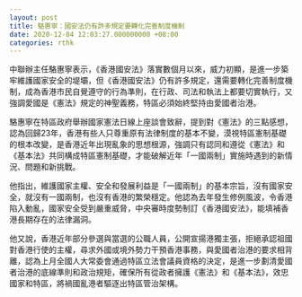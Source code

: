 ```yaml
---
layout: post
title: 駱惠寧：國安法仍有許多規定要轉化完善制度機制
date: 2020-12-04 12:03:27.000000000 +08:00
categories: rthk
---
```


中聯辦主任駱惠寧表示，《香港國安法》落實數個月以來，威力初顯，是進一步築牢維護國家安全的堤壩，但《香港國安法》仍有許多規定，還需要轉化完善制度機制，成為香港市民自覺遵守的行為準則，在行政、司法和執法上都要切實執行，又強調愛國是《憲法》規定的神聖義務，特區必須始終堅持由愛國者治港。

駱惠寧在特區政府舉辦國家憲法日線上座談會致辭，提到對《憲法》的三點感想，認為回歸23年，香港有些人只尊重原有法律制度的基本不變，漠視特區憲制基礎的根本改變，是香港近年出現亂象的思想根源，強調只有認同和遵從《憲法》和《基本法》共同構成特區憲制基礎，才能破解近年「一國兩制」實施時遇到的新情況、問題和新挑戰。

他指出，維護國家主權、安全和發展利益是「一國兩制」的基本宗旨，沒有國家安全，就沒有一國兩制，也沒有香港的繁榮穩定。他認為去年發生修例風波，令香港陷入動亂，國家安全受到嚴重威脅，中央審時度勢制訂《香港國安法》，能填補香港長期存在的法律漏洞。

他又說，香港近年部分參選與當選的公職人員，公開宣揚港獨主張，拒絕承認祖國對香港行使的主權，尋求外國或境外勢力干預香港事務，與愛國者治港的要求相背離，認為上月全國人大常委會通過特區立法會議員資格的決定，是進一步劃清愛國者治港的底線準則和政治規矩，確保所有從政者擁護《憲法》和《基本法》，效忠國家和特區，將禍國亂港者驅逐出特區管治架構。
